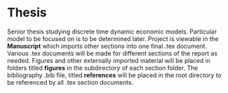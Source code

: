 # Thesis
Senior thesis studying discrete time dynamic economic models. Particular model to be focused on is to be determined later. Project is viewable in the **Manuscript** which imports other sections into one final .tex document. Various .tex documents will be made for different sections of the report as needed. Figures and other externally imported material will be placed in folders titled **figures** in the subdirectory of each section folder. The bibliography .bib file, titled **references** will be placed in the root directory to be referenced by all .tex section documents.
